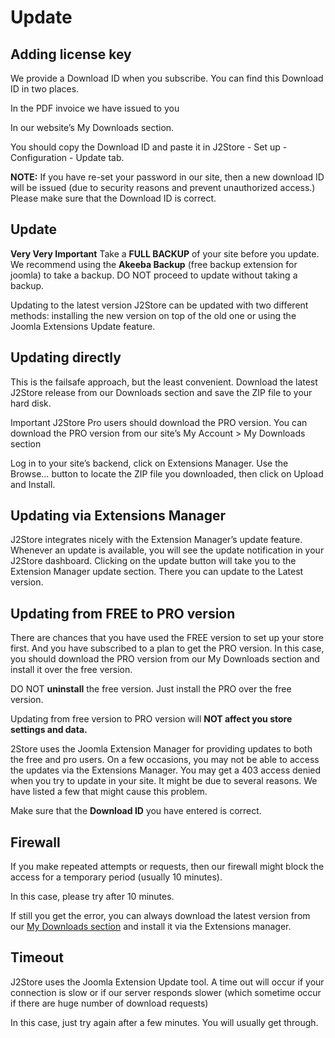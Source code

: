 # Update

## Adding license key <a id="adding-license-key"></a>

We provide a Download ID when you subscribe. You can find this Download ID in two places.

In the PDF invoice we have issued to you

In our website’s My Downloads section.

You should copy the Download ID and paste it in J2Store - Set up - Configuration - Update tab.

**NOTE:** If you have re-set your password in our site, then a new download ID will be issued \(due to security reasons and prevent unauthorized access.\) Please make sure that the Download ID is correct.

## Update <a id="update"></a>

**Very Very Important** Take a **FULL BACKUP** of your site before you update. We recommend using the **Akeeba Backup** \(free backup extension for joomla\) to take a backup. DO NOT proceed to update without taking a backup.

Updating to the latest version J2Store can be updated with two different methods: installing the new version on top of the old one or using the Joomla Extensions Update feature.

## Updating directly <a id="updating-directly"></a>

This is the failsafe approach, but the least convenient. Download the latest J2Store release from our Downloads section and save the ZIP file to your hard disk.

Important J2Store Pro users should download the PRO version. You can download the PRO version from our site’s My Account &gt; My Downloads section

Log in to your site’s backend, click on Extensions Manager. Use the Browse… button to locate the ZIP file you downloaded, then click on Upload and Install.

## Updating via Extensions Manager <a id="updating-via-extensions-manager"></a>

J2Store integrates nicely with the Extension Manager’s update feature. Whenever an update is available, you will see the update notification in your J2Store dashboard. Clicking on the update button will take you to the Extension Manager update section. There you can update to the Latest version.

## Updating from FREE to PRO version <a id="updating-from-free-to-pro-version"></a>

There are chances that you have used the FREE version to set up your store first. And you have subscribed to a plan to get the PRO version. In this case, you should download the PRO version from our My Downloads section and install it over the free version.

DO NOT **uninstall** the free version. Just install the PRO over the free version.

Updating from free version to PRO version will **NOT affect you store settings and data.**

2Store uses the Joomla Extension Manager for providing updates to both the free and pro users. On a few occasions, you may not be able to access the updates via the Extensions Manager. You may get a 403 access denied when you try to update in your site. It might be due to several reasons. We have listed a few that might cause this problem.

Make sure that the **Download ID** you have entered is correct.

## Firewall <a id="firewall"></a>

If you make repeated attempts or requests, then our firewall might block the access for a temporary period \(usually 10 minutes\).

In this case, please try after 10 minutes.

If still you get the error, you can always download the latest version from our [My Downloads section](https://www.j2commerce.com/my-account) and install it via the Extensions manager.

## Timeout <a id="timeout"></a>

J2Store uses the Joomla Extension Update tool. A time out will occur if your connection is slow or if our server responds slower \(which sometime occur if there are huge number of download requests\)

In this case, just try again after a few minutes. You will usually get through.


